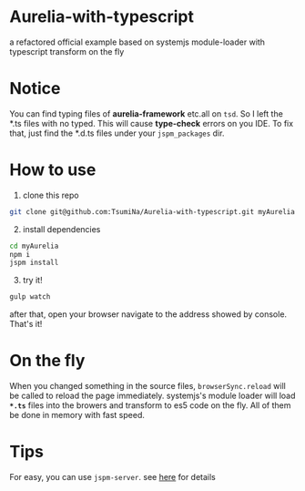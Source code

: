 # Aurelia-with-typescript
a refactored official example based on systemjs module-loader with typescript transform on the fly

# Notice
You can find typing files of **aurelia-framework** etc.all on `tsd`. So I left the *.ts files with no typed.
This will cause **type-check** errors on you IDE. To fix that, just find the *.d.ts files under your `jspm_packages` dir.

# How to use
1. clone this repo
```bash
git clone git@github.com:TsumiNa/Aurelia-with-typescript.git myAurelia
```
2. install dependencies
```bash
cd myAurelia
npm i
jspm install
```
3. try it!
```bash
gulp watch
```
after that, open your browser navigate to the address showed by console. That's it!

# On the fly
When you changed something in the source files, `browserSync.reload` will be called to reload the page immediately. systemjs's module loader will load **`*.ts`** files into the browers and transform to es5 code on the fly.
All of them be done in memory with fast speed.

# Tips
For easy, you can use `jspm-server`. see [here](https://github.com/geelen/jspm-server) for details
